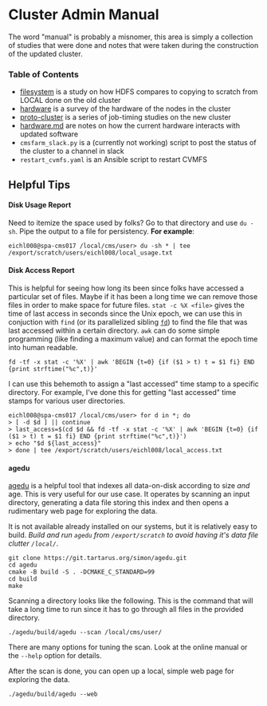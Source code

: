 # Cluster Admin Manual
The word "manual" is probably a misnomer,
this area is simply a collection of studies that were done and
notes that were taken during the construction of the updated cluster.

### Table of Contents
- [filesystem](filesystem) is a study on how HDFS compares to copying to scratch from LOCAL done on the old cluster
- [hardware](hardware) is a survey of the hardware of the nodes in the cluster
- [proto-cluster](proto-cluster) is a series of job-timing studies on the new cluster
- [hardware.md](hardware.md) are notes on how the current hardware interacts with updated software
- `cmsfarm_slack.py` is a (currently not working) script to post the status of the cluster to a channel in slack
- `restart_cvmfs.yaml` is an Ansible script to restart CVMFS

## Helpful Tips

#### Disk Usage Report
Need to itemize the space used by folks? Go to that directory and use `du -sh`. Pipe the output to a file for persistency.
**For example**:
```
eichl008@spa-cms017 /local/cms/user> du -sh * | tee /export/scratch/users/eichl008/local_usage.txt 
```

#### Disk Access Report
This is helpful for seeing how long its been since folks have accessed a particular set of files.
Maybe if it has been a long time we can remove those files in order to make space for future files.
`stat -c %X <file>` gives the time of last access in seconds since the Unix epoch, we can use this
in conjuction with `find` (or its parallelized sibling [`fd`](https://github.com/sharkdp/fd)) to
find the file that was last accessed within a certain directory. `awk` can do some simple programming
(like finding a maximum value) and can format the epoch time into human readable.
```
fd -tf -x stat -c '%X' | awk 'BEGIN {t=0} {if ($1 > t) t = $1 fi} END {print strftime("%c",t)}'
```
I can use this behemoth to assign a "last accessed" time stamp to a specific directory. For example,
I've done this for getting "last accessed" time stamps for various user directories.
```
eichl008@spa-cms017 /local/cms/user> for d in *; do
> [ -d $d ] || continue
> last_access=$(cd $d && fd -tf -x stat -c '%X' | awk 'BEGIN {t=0} {if ($1 > t) t = $1 fi} END {print strftime("%c",t)}')
> echo "$d ${last_access}"
> done | tee /export/scratch/users/eichl008/local_access.txt
```

#### agedu
[agedu](https://www.chiark.greenend.org.uk/~sgtatham/agedu/manpage.html) is a helpful tool that indexes all data-on-disk according to size _and_ age.
This is very useful for our use case. It operates by scanning an input directory, generating a data file storing this index and 
then opens a rudimentary web page for exploring the data.

It is not available already installed on our systems, but it is relatively easy to build.
_Build and run `agedu` from `/export/scratch` to avoid having it's data file clutter `/local/`_.
```
git clone https://git.tartarus.org/simon/agedu.git
cd agedu
cmake -B build -S . -DCMAKE_C_STANDARD=99
cd build
make
```

Scanning a directory looks like the following.
This is the command that will take a long time to run since it has to go through all files in the provided directory.
```
./agedu/build/agedu --scan /local/cms/user/
```
There are many options for tuning the scan. Look at the online manual or the `--help` option for details.

After the scan is done, you can open up a local, simple web page for exploring the data.
```
./agedu/build/agedu --web
```
